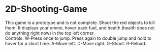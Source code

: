 # 2D-Shooting-Game
This game is a prototype and is not complete. Shoot the red objects to kill them. It displays your ammo, hover pack fuel, and health (health does not do anything right now) in the top left corner.
<br />
Controls:
W-Press once to jump. Press again to double jump and hold to hover for a short time.
A-Move left.
D-Move right.
G-Shoot.
R-Reload.
